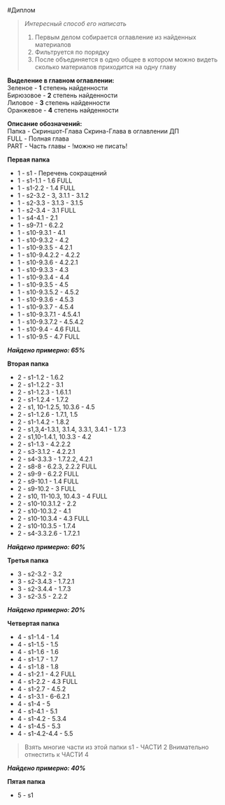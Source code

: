 #Диплом

> *Интересный способ его написать*
> 
> 1. Первым делом собирается оглавление из найденных материалов
> 2. Фильтруется по порядку 
> 3. После объединяется в одно общее в котором можно видеть сколько материалов приходится на одну главу

**Выделение в главном оглавлении:**<br>
Зеленое - **1** степень найденности<br>
Бирюзовое - **2** степень найденности<br>
Лиловое - **3** степень найденности<br>
Оранжевое - **4** степень найденности

**Описание обозначений:**<br>
Папка - Скриншот-Глава Скрина-Глава в оглавлении ДП<br>
FULL - Полная глава<br>
PART - Часть главы - !можно не писать!

**Первая папка**<br>
* 1 - s1 - Перечень сокращений
* 1 - s1-1.1 - 1.6 FULL
* 1 - s1-2.2 - 1.4 FULL
* 1 - s2-3.2 - 3, 3.1.1 - 3.1.2 
* 1 - s2-3.3 - 3.1.3 - 3.1.5 
* 1 - s2-3.4 - 3.1 FULL
* 1 - s4-4.1 - 2.1 
* 1 - s9-7.1 - 6.2.2 
* 1 - s10-9.3.1 - 4.1 
* 1 - s10-9.3.2 - 4.2 
* 1 - s10-9.3.5 - 4.2.1 
* 1 - s10-9.4.2.2 - 4.2.2 
* 1 - s10-9.3.6 - 4.2.2.1 
* 1 - s10-9.3.3 - 4.3 
* 1 - s10-9.3.4 - 4.4
* 1 - s10-9.3.5 - 4.5
* 1 - s10-9.3.5.2 - 4.5.2
* 1 - s10-9.3.6 - 4.5.3
* 1 - s10-9.3.7 - 4.5.4
* 1 - s10-9.3.7.1 - 4.5.4.1
* 1 - s10-9.3.7.2 - 4.5.4.2
* 1 - s10-9.4 - 4.6 FULL
* 1 - s10-9.5 - 4.7 FULL

***Найдено примерно: 65%***

**Вторая папка**<br>
* 2 - s1-1.2 - 1.6.2
* 2 - s1-1.2.2 - 3.1
* 2 - s1-1.2.3 - 1.6.1.1
* 2 - s1-1.2.4 - 1.7.2
* 2 - s1, 10-1.2.5, 10.3.6 - 4.5
* 2 - s1-1.2.6 - 1.7.1, 1.5
* 2 - s1-1.4.2 - 1.8.2
* 2 - s1,3,4-1.3.1, 3.1.4, 3.3.1, 3.4.1 - 1.7.3
* 2 - s1,10-1.4.1, 10.3.3 - 4.2
* 2 - s1-1.3 - 4.2.2.2
* 2 - s3-3.1.2 - 4.2.2.1
* 2 - s4-3.3.3 - 1.7.2.2, 4.2.1
* 2 - s8-8 - 6.2.3, 2.2.2 FULL
* 2 - s9-9 - 6.2.2 FULL
* 2 - s9-10.1 - 1.4 FULL
* 2 - s9-10.2 - 3 FULL
* 2 - s10, 11-10.3, 10.4.3 - 4 FULL
* 2 - s10-10.3.1.2 - 2.2
* 2 - s10-10.3.2 - 4.1
* 2 - s10-10.3.4 - 4.3 FULL
* 2 - s10-10.3.5 - 1.7.4
* 2 - s4-3.3.2.6 - 1.7.2.1

***Найдено примерно: 60%***

**Третья папка**<br>
* 3 - s2-3.2 - 3.2
* 3 - s2-3.4.3 - 1.7.2.1
* 3 - s2-3.4.4 - 1.7.3
* 3 - s2-3.5 - 2.2.2

***Найдено примерно: 20%***

**Четвертая папка**<br>
* 4 - s1-1.4 - 1.4
* 4 - s1-1.5 - 1.5
* 4 - s1-1.6 - 1.6
* 4 - s1-1.7 - 1.7
* 4 - s1-1.8 - 1.8
* 4 - s1-2.1 - 4.2 FULL
* 4 - s1-2.2 - 4.3 FULL
* 4 - s1-2.7 - 4.5.2
* 4 - s1-3.1 - 6-6.2.1
* 4 - s1-4 - 5
* 4 - s1-4.1 - 5.1
* 4 - s1-4.2 - 5.3.4
* 4 - s1-4.5 - 5.3
* 4 - s1-4.2-4.4 - 5.5<br>
> Взять многие части из этой папки s1 - ЧАСТИ 2
> Внимательно отнестить к ЧАСТИ 4

***Найдено примерно: 40%***

**Пятая папка**<br>
* 5 - s1